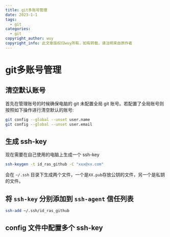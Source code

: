 ```yaml
---
title: git多账号管理
date: 2023-1-1
tags:
  - git
categories:
  - git
copyright_author: wuy
copyright_info: 此文章版权归wuy所有，如有转载，请注明来自原作者
---
```




# git多账号管理

## 清空默认账号

首先在管理账号的时候确保电脑的 git 未配置全局 git 账号。若配置了全局账号则按照如下操作进行清空默认的账号:

```bash
git config --global --unset user.name
git config --global --unset user.email
```



## 生成 ssh-key 

现在需要在自己使用的电脑上生成一个 ssh-key 

```bash
ssh-keygen -t id_ras_github -C "xxx@xx.com"
```

会在 `~/.ssh` 目录下生成两个文件，一个是`XX.pub`存放公钥的文件，另一个是私钥的文件。



## 将 `ssh-key` 分别添加到 `ssh-agent` 信任列表

```bash
ssh-add ~/.ssh/id_ras_github
```







## config 文件中配置多个 ssh-key
